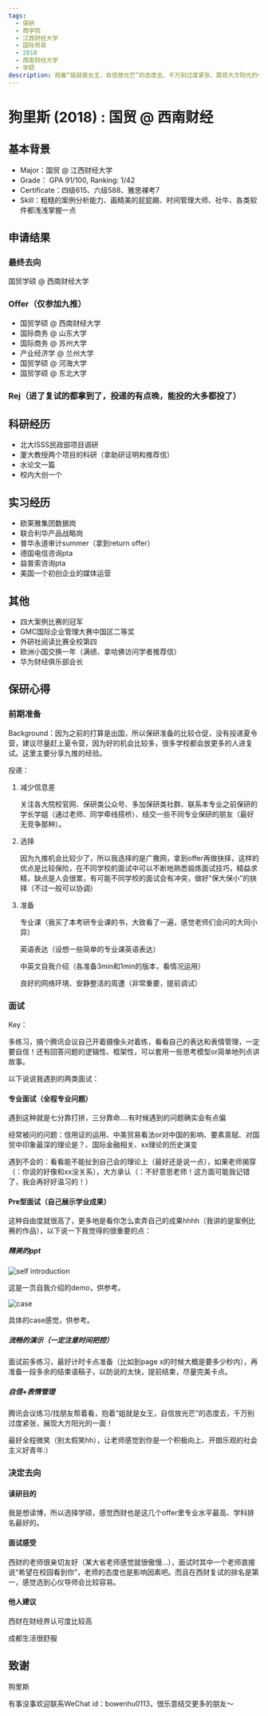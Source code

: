 ```yaml
---
tags:
  - 保研
  - 商学院
  - 江西财经大学
  - 国际贸易
  - 2018
  - 西南财经大学
  - 学硕
description: 抱着“姐就是女王，自信放光芒”的态度去，千万别过度紧张，展现大方阳光的一面！
---
```


# 狗里斯 (2018) : 国贸 @ 西南财经

## 基本背景

- Major：国贸 @ 江西财经大学
- Grade： GPA 91/100, Ranking: 1/42
- Certificate：四级615、六级588、雅思裸考7
- Skill：粗糙的案例分析能力、画精美的屁屁踢、时间管理大师、社牛、各类软件都浅浅掌握一点

## 申请结果

### 最终去向

国贸学硕 @ 西南财经大学

### Offer（仅参加九推）

- 国贸学硕 @ 西南财经大学
- 国际商务 @ 山东大学
- 国际商务 @ 苏州大学
- 产业经济学 @ 兰州大学
- 国贸学硕 @ 河海大学
- 国贸学硕 @ 东北大学

### Rej（进了复试的都拿到了，投递的有点晚，能投的大多都投了）

## 科研经历

- 北大ISSS民政部项目调研
- 厦大教授两个项目的科研（拿助研证明和推荐信）
- 水论文一篇
- 校内大创一个

## 实习经历

- 欧莱雅集团数据岗
- 联合利华产品战略岗
- 普华永道审计summer（拿到return offer）
- 德国电信咨询pta
- 益普索咨询pta
- 美国一个初创企业的媒体运营

## 其他

- 四大案例比赛的冠军
- GMC国际企业管理大赛中国区二等奖
- 外研社阅读比赛全校第四
- 欧洲小国交换一年（满绩、拿哈佛访问学者推荐信）
- 华为财经俱乐部会长

## 保研心得

### 前期准备

Background：因为之前的打算是出国，所以保研准备的比较仓促，没有投递夏令营，建议尽量赶上夏令营，因为好的机会比较多，很多学校都会放更多的人进复试。这里主要分享九推的经验。

投递：

1. 减少信息差

    关注各大院校官网、保研类公众号、多加保研类社群、联系本专业之前保研的学长学姐（通过老师、同学牵线搭桥）、结交一些不同专业保研的朋友（最好无竞争那种）。

2. 选择

    因为九推机会比较少了，所以我选择的是广撒网，拿到offer再做抉择，这样的优点是比较保险，在不同学校的面试中可以不断地熟悉锻炼面试技巧，精益求精，缺点是人会很累，有可能不同学校的面试会有冲突，做好“保大保小”的抉择（不过一般可以协调）

3. 准备

    专业课（我买了本考研专业课的书，大致看了一遍，感觉老师们会问的大同小异）

    英语表达（设想一些简单的专业课英语表达）

    中英文自我介绍（各准备3min和1min的版本，看情况运用）

    良好的网络环境、安静整洁的周遭（非常重要，提前调试）

### 面试

Key：

多练习，搞个腾讯会议自己开着摄像头对着练，看看自己的表达和表情管理，一定要自信！还有回答问题的逻辑性、框架性，可以套用一些思考模型or简单地列点讲故事。

以下说说我遇到的两类面试：

#### 专业面试（全程专业问题）

遇到这种就是七分靠打拼，三分靠命….有时候遇到的问题确实会有点偏

经常被问的问题：信用证的运用、中美贸易看法or对中国的影响、要素禀赋、对国贸中印象最深的理论是？、国际金融相关、xx理论的历史演变

遇到不会的：看看能不能扯到自己会的理论上（最好还是说一点），如果老师揭穿（：你说的好像和xx没关系），大方承认（：不好意思老师！这方面可能我记错了，我会再好好温习的！）

#### Pre型面试（自己展示学业成果）

这种自由度就很高了，更多地是看你怎么卖弄自己的成果hhhh（我讲的是案例比赛的作品），以下说一下我觉得的很重要的点：

##### 精美的ppt

![self introduction](image1.png)

这是一页自我介绍的demo，供参考。

![case](image2.png)

具体的case感觉，供参考。

##### 流畅的演示（一定注意时间把控）

面试前多练习，最好计时卡点准备（比如到page x的时候大概是要多少秒内），再准备一段多余的结束语稿子，以防说的太快，提前结束，尽量完美卡点。

##### 自信+表情管理

腾讯会议练习/找朋友帮着看，抱着“姐就是女王，自信放光芒”的态度去，千万别过度紧张，展现大方阳光的一面！

最好全程微笑（别太假笑hh），让老师感觉到你是一个积极向上、开朗乐观的社会主义好青年:）

### 决定去向

#### 读研目的

我是想读博，所以选择学硕，感觉西财也是这几个offer里专业水平最高、学科排名最好的。

#### 面试感受

西财的老师很亲切友好（某大省老师感觉就很傲慢…），面试时其中一个老师直接说“希望在校园看到你”，老师的态度也是影响因素吧。而且在西财复试的排名是第一，感觉选到心仪导师会比较容易。

#### 他人建议

西财在财经界认可度比较高

成都生活很舒服

## 致谢

狗里斯

有事没事欢迎联系WeChat id：bowenhu0113，很乐意结交更多的朋友～
